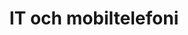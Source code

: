 ---
title: IT och mobiltelefoni
tags:
    - IT och mobiltelefoni
    - IT
    - Mobiltelefoni
    - Digitalisering
    - Bredband
    - IT-politik
    - Mobiltäckning
---